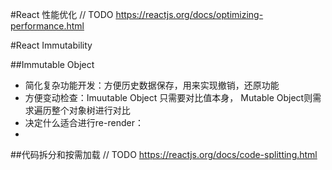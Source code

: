 #React 性能优化
// TODO
https://reactjs.org/docs/optimizing-performance.html

#React Immutability

##Immutable Object

+ 简化复杂功能开发：方便历史数据保存，用来实现撤销，还原功能
+ 方便变动检查：Imuutable Object 只需要对比值本身， Mutable Object则需求遍历整个对象树进行对比
+ 决定什么适合进行re-render：
+ 


##代码拆分和按需加载
// TODO
https://reactjs.org/docs/code-splitting.html


